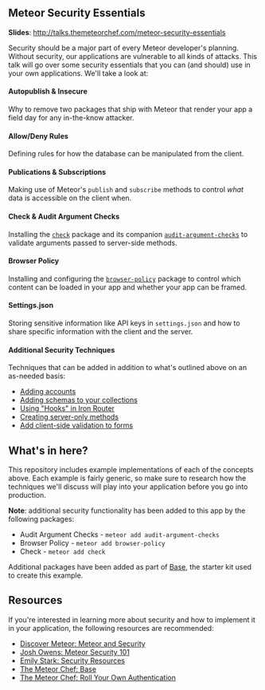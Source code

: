 ## Meteor Security Essentials

**Slides**: http://talks.themeteorchef.com/meteor-security-essentials

Security should be a major part of every Meteor developer's planning. Without security, our applications are vulnerable to all kinds of attacks. This talk will go over some security essentials that you can (and should) use in your own applications. We'll take a look at:

#### Autopublish & Insecure
Why to remove two packages that ship with Meteor that render your app a field day for any in-the-know attacker.

#### Allow/Deny Rules
Defining rules for how the database can be manipulated from the client.

#### Publications & Subscriptions
Making use of Meteor's `publish` and `subscribe` methods to control _what_ data is accessible on the client when.

#### Check & Audit Argument Checks
Installing the [`check`](http://docs.meteor.com/#/full/check) package and its companion [`audit-argument-checks`](http://docs.meteor.com/#/full/auditargumentchecks) to validate arguments passed to server-side methods.

#### Browser Policy
Installing and configuring the [`browser-policy`](https://atmospherejs.com/meteor/browser-policy) package to control which content can be loaded in your app and whether your app can be framed.

#### Settings.json
Storing sensitive information like API keys in `settings.json` and how to share specific information with the client and the server.

#### Additional Security Techniques
Techniques that can be added in addition to what's outlined above on an as-needed basis:

- [Adding accounts](http://docs.meteor.com/#/full/accounts_api)
- [Adding schemas to your collections](http://atmospherejs.com/aldeed/collection2)
- [Using "Hooks" in Iron Router](https://github.com/EventedMind/iron-router/blob/devel/Guide.md#hooks)
- [Creating server-only methods](https://github.com/themeteorchef/server-auth-token)
- [Add client-side validation to forms](http://github.com/themeteorchef/jquery-validation)

## What's in here?
This repository includes example implementations of each of the concepts above. Each example is fairly generic, so make sure to research how the techniques we'll discuss will play into your application before you go into production.

**Note**: additional security functionality has been added to this app by the following packages:

- Audit Argument Checks - `meteor add audit-argument-checks`
- Browser Policy - `meteor add browser-policy`
- Check - `meteor add check`

Additional packages have been added as part of [Base](http://github.com/themeteorchef/base), the starter kit used to create this example.

## Resources
If you're interested in learning more about security and how to implement it in your application, the following resources are recommended:

- [Discover Meteor: Meteor and Security](https://www.discovermeteor.com/blog/meteor-and-security/)
- [Josh Owens: Meteor Security 101](http://joshowens.me/meteor-security-101/)
- [Emily Stark: Security Resources](http://security-resources.meteor.com/)
- [The Meteor Chef: Base](http://github.com/themeteorchef/base)
- [The Meteor Chef: Roll Your Own Authentication](http://themeteorchef.com/recipes/roll-your-own-authentication)
